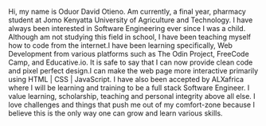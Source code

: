 Hi, my name is Oduor David Otieno.
Am currently, a final year, pharmacy student at Jomo Kenyatta University of Agriculture and Technology.
I have always been interested in Software Engineering ever since I was a child. Although am not studying this field in school, I have been teaching myself
how to code from the internet.I have been learning specifically, Web Development from various platforms such as The Odin Project, FreeCode Camp, and Educative.io.
It is safe to say that I can now provide clean code and pixel perfect design.I can make the web page more interactive primarily using HTML | CSS | JavaScript.
I have also been accepted by ALXafrica where I will be learning and training to be a full stack Software Engineer.
I value learning, scholarship, teaching and personal integrity above all else. I love challenges and things that push me out of my comfort-zone because
I believe this is the only way one can grow and learn various skills.

